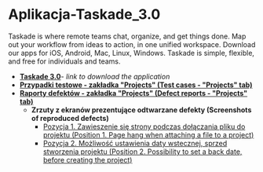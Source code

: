 # Aplikacja-Taskade_3.0
Taskade is where remote teams chat, organize, and get things done. Map out your workflow from ideas to action, in one unified workspace.
Download our apps for iOS, Android, Mac, Linux, Windows.
Taskade is simple, flexible, and free for individuals and teams.

* **[Taskade 3.0](https://www.producthunt.com/posts/taskade-3-0?utm_source=badge-featured&utm_medium=badge&utm_souce=badge-taskade-3-0)**- _link to download the application_
* **[Przypadki testowe - zakładka "Projects" (Test cases - "Projects" tab)](https://drive.google.com/file/d/10XSts0-FUxY-lFs0mZyBDHJFyJi88Cby/view?usp=sharing)**
* **[Raporty defektów - zakładka "Projects" (Defect reports - "Projects" tab)](https://drive.google.com/file/d/1xdq4LbNbEVlwAlFGz0xRHNXtjiILA-dU/view?usp=sharing)**
    * **Zrzuty z ekranów prezentujące odtwarzane defekty (Screenshots of reproduced defects)**
        * [Pozycja 1. Zawieszenie się strony podczas dołączania pliku do projektu (Position 1. Page hang when attaching a file to a project)](https://drive.google.com/file/d/1toSjJlg3SdeVHbNA-4_g6y5McHIoeRf4/view?usp=sharing)
        * [Pozycja 2. Możliwość ustawienia daty wstecznej, sprzed stworzenia projektu (Position 2. Possibility to set a back date, before creating the project)](https://drive.google.com/file/d/15hFZ8KA8J7xAjZYAkIvVFX8kh618EC8D/view?usp=sharing)
